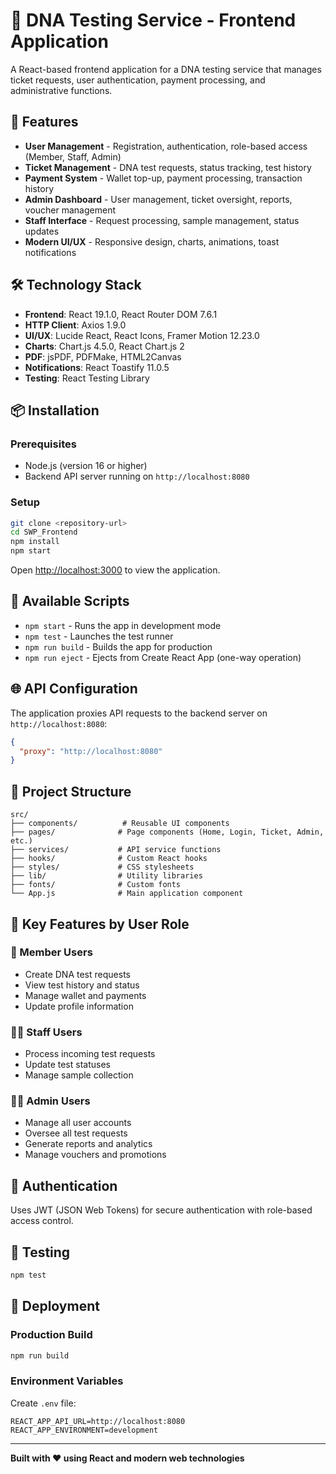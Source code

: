 # 🧬 DNA Testing Service - Frontend Application

A React-based frontend application for a DNA testing service that manages ticket requests, user authentication, payment processing, and administrative functions.

## 🚀 Features

- **User Management** - Registration, authentication, role-based access (Member, Staff, Admin)
- **Ticket Management** - DNA test requests, status tracking, test history
- **Payment System** - Wallet top-up, payment processing, transaction history
- **Admin Dashboard** - User management, ticket oversight, reports, voucher management
- **Staff Interface** - Request processing, sample management, status updates
- **Modern UI/UX** - Responsive design, charts, animations, toast notifications

## 🛠️ Technology Stack

- **Frontend**: React 19.1.0, React Router DOM 7.6.1
- **HTTP Client**: Axios 1.9.0
- **UI/UX**: Lucide React, React Icons, Framer Motion 12.23.0
- **Charts**: Chart.js 4.5.0, React Chart.js 2
- **PDF**: jsPDF, PDFMake, HTML2Canvas
- **Notifications**: React Toastify 11.0.5
- **Testing**: React Testing Library

## 📦 Installation

### Prerequisites
- Node.js (version 16 or higher)
- Backend API server running on `http://localhost:8080`

### Setup
```bash
git clone <repository-url>
cd SWP_Frontend
npm install
npm start
```

Open [http://localhost:3000](http://localhost:3000) to view the application.

## 🔧 Available Scripts

- `npm start` - Runs the app in development mode
- `npm test` - Launches the test runner
- `npm run build` - Builds the app for production
- `npm run eject` - Ejects from Create React App (one-way operation)

## 🌐 API Configuration

The application proxies API requests to the backend server on `http://localhost:8080`:

```json
{
  "proxy": "http://localhost:8080"
}
```

## 📁 Project Structure

```
src/
├── components/          # Reusable UI components
├── pages/              # Page components (Home, Login, Ticket, Admin, etc.)
├── services/           # API service functions
├── hooks/              # Custom React hooks
├── styles/             # CSS stylesheets
├── lib/                # Utility libraries
├── fonts/              # Custom fonts
└── App.js              # Main application component
```

## 🎯 Key Features by User Role

### 👤 Member Users
- Create DNA test requests
- View test history and status
- Manage wallet and payments
- Update profile information

### 👨‍💼 Staff Users
- Process incoming test requests
- Update test statuses
- Manage sample collection

### 👨‍💻 Admin Users
- Manage all user accounts
- Oversee all test requests
- Generate reports and analytics
- Manage vouchers and promotions

## 🔐 Authentication

Uses JWT (JSON Web Tokens) for secure authentication with role-based access control.

## 🧪 Testing

```bash
npm test
```

## 🚀 Deployment

### Production Build
```bash
npm run build
```

### Environment Variables
Create `.env` file:
```env
REACT_APP_API_URL=http://localhost:8080
REACT_APP_ENVIRONMENT=development
```

---

**Built with ❤️ using React and modern web technologies**
